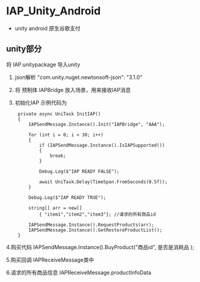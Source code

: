 # IAP_Unity_Android
* unity android 原生谷歌支付


## unity部分

将 IAP.unitypackage 导入unity

1. json解析  "com.unity.nuget.newtonsoft-json": "3.1.0"

2. 将 预制体 IAPBridge 放入场景，用来接收IAP消息

3. 初始化IAP
   示例代码为

        private async UniTask InitIAP()
        {
            IAPSendMessage.Instance().Init("IAPBridge", "AAA");

            for (int i = 0; i < 30; i++)
            {
                if (IAPSendMessage.Instance().IsIAPSupported())
                {
                    break;
                }

                Debug.Log($"IAP READY FALSE");

                await UniTask.Delay(TimeSpan.FromSeconds(0.5f));
            }

            Debug.Log($"IAP READY TRUE");
   
            string[] arr = new[]
                { "item1","item2","item3"}; //请求的所有商品id
   
            IAPSendMessage.Instance().RequestProducts(arr);
            IAPSendMessage.Instance().GetRestoreProductList();
        }

4.购买代码  IAPSendMessage.Instance().BuyProduct("商品id", 是否是消耗品 );

5.购买回调  IAPReceiveMessage类中

6.请求的所有商品信息  IAPReceiveMessage.productInfoData
      
